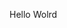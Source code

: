 Hello Wolrd







































































































































































































































































































































































































































































































































































































































































































































































































































































































































































































































































































































































































































































































































































































































































































































































































































































































































































































































































































































































































































































































































































































































































































































































































































































































































































































































































































































































































































































































































































































































































































































































































































































































































































































































































































































































































































































































































































































































































































































































































































































